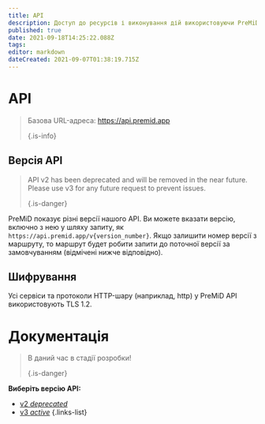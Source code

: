 ```yaml
---
title: API
description: Доступ до ресурсів і виконування дій використовуючи PreMiD API
published: true
date: 2021-09-18T14:25:22.088Z
tags: 
editor: markdown
dateCreated: 2021-09-07T01:38:19.715Z
---
```


# API

> Базова URL-адреса: https://api.premid.app 
> 
> {.is-info}

## Версія API
> API v2 has been deprecated and will be removed in the near future. Please use v3 for any future request to prevent issues. 
> 
> {.is-danger}

PreMiD показує різні версії нашого API. Ви можете вказати версію, включно з нею у шляху запиту, як `https://api.premid.app/v{version_number}`. Якщо залишити номер версії з маршруту, то маршрут будет робити запити до поточної версії за замовчуванням (відмічені нижче відповідно).

## Шифрування

Усі сервіси та протоколи HTTP-шару (наприклад, http) у PreMiD API використовують TLS 1.2.

# Документація
> В даний час в стадії розробки! 
> 
> {.is-danger}

**Виберіть версію API:**
- [v2 *deprecated*](/dev/api/v2)
- [v3 *active*](/dev/api/v3)
{.links-list}